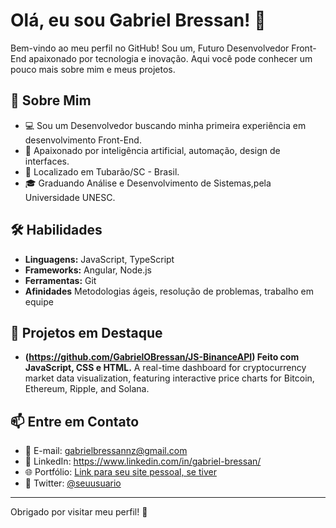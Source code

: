 # Olá, eu sou Gabriel Bressan! 👋

Bem-vindo ao meu perfil no GitHub! Sou um, Futuro Desenvolvedor Front-End apaixonado por tecnologia e inovação. Aqui você pode conhecer um pouco mais sobre mim e meus projetos.

## 📖 Sobre Mim
- 💻 Sou um Desenvolvedor buscando minha primeira experiência em desenvolvimento Front-End.
- 🌟 Apaixonado por inteligência artificial, automação, design de interfaces.
- 📍 Localizado em Tubarão/SC - Brasil.
- 🎓 Graduando Análise e Desenvolvimento de Sistemas,pela Universidade UNESC.

## 🛠️ Habilidades
- **Linguagens:** JavaScript, TypeScript
- **Frameworks:** Angular, Node.js 
- **Ferramentas:** Git
- **Afinidades** Metodologias ágeis, resolução de problemas, trabalho em equipe  

## 🚀 Projetos em Destaque
- **(https://github.com/GabrielOBressan/JS-BinanceAPI) Feito com JavaScript, CSS e HTML.** A real-time dashboard for cryptocurrency market data visualization, featuring interactive price charts for Bitcoin, Ethereum, Ripple, and Solana.

## 📫 Entre em Contato
- 📧 E-mail: gabrielbressannz@gmail.com
- 🔗 LinkedIn: https://www.linkedin.com/in/gabriel-bressan/  
- 🌐 Portfólio: [Link para seu site pessoal, se tiver](https://seu-site.com)  
- 💬 Twitter: [@seuusuario](https://twitter.com/seuusuario)

---

Obrigado por visitar meu perfil! 🚀
